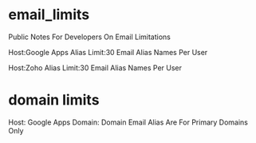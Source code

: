 # email_limits
Public Notes For Developers On Email Limitations

Host:Google Apps
Alias Limit:30 Email Alias Names Per User

Host:Zoho
Alias Limit:30 Email Alias Names Per User

# domain limits
Host: Google Apps
Domain: Domain Email Alias Are For Primary Domains Only
